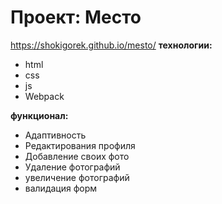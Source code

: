 # Проект: Место
<https://shokigorek.github.io/mesto/>
**технологии:**
- html
- css
- js
- Webpack

**функционал:**
- Адаптивность
- Редактирования профиля
- Добавление своих фото
- Удаление фотографий
- увеличение фотографий
- валидация форм


